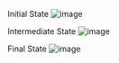 Initial State
![image](https://github.com/abh-i-navv/Inverted-Pendulum/assets/137628127/0fe6cd43-1361-40a0-893e-9040b6978d50)

Intermediate State
![image](https://github.com/abh-i-navv/Inverted-Pendulum/assets/137628127/9316b9f5-c527-4d9c-9def-e2d0a976fbc9)

Final State
![image](https://github.com/abh-i-navv/Inverted-Pendulum/assets/137628127/2deb9a82-125e-45a1-8d05-bb234bc691f7)
